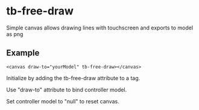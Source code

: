 # tb-free-draw
Simple canvas allows drawing lines with touchscreen and exports to model as png

## Example

	<canvas draw-to="yourModel" tb-free-draw></canvas>


Initialize by adding the tb-free-draw attribute to a <canvas> tag.

Use "draw-to" attribute to bind controller model.

Set controller model to "null" to reset canvas.
